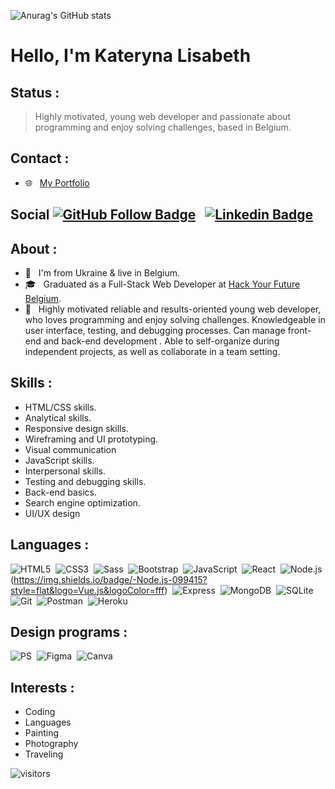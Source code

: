 ![Anurag's GitHub stats](https://github-readme-stats.vercel.app/api?username=klisabeth&show_icons=true&theme=algolia)



# Hello, I'm Kateryna Lisabeth

## Status :

 > Highly motivated, young web developer and passionate about programming and enjoy solving challenges, based in Belgium.

## Contact :
-  🌐 &nbsp; [My Portfolio](https://mijn-portfolio-website.herokuapp.com/)
## Social [![GitHub Follow Badge](https://img.shields.io/github/followers/NisanurBulut?label=follow&style=social)](https://github.com/KLisabeth)  &nbsp; [![Linkedin Badge](https://img.shields.io/badge/-Linkedin-blue?style=flat&logo=Linkedin&logoColor=white&link=https://www.linkedin.com/in/nisanur-bulut/)](https://www.linkedin.com/in/kateryna-lisabeth-48a8a093/)

##  About :

-  🏡 &nbsp; I'm from Ukraine & live in Belgium.
-  🎓 &nbsp; Graduated as a Full-Stack Web Developer at [Hack Your Future Belgium](https://github.com/HackYourFutureBelgium).  
-  💁 &nbsp; Highly motivated reliable and results-oriented young web developer, who loves programming and enjoy solving challenges. Knowledgeable in user interface, testing, and debugging processes. Can manage front-end and back-end development . Able to self-organize during independent projects, as well as collaborate in a team setting. 

## Skills :

- HTML/CSS skills.
- Analytical skills.
- Responsive design skills.
- Wireframing and UI prototyping.
- Visual communication
- JavaScript skills.
- Interpersonal skills.
- Testing and debugging skills.
- Back-end basics.
- Search engine optimization.
- UI/UX design

## Languages :

 ![HTML5](https://img.shields.io/badge/-HTML5-E34F26?style=flat&logo=HTML5&logoColor=fff)&nbsp;  ![CSS3](https://img.shields.io/badge/-CSS3-0e5cd1?style=flat&logo=CSS3&logoColor=000)&nbsp; ![Sass](https://img.shields.io/badge/-Sass-ff69b4?style=flat&logo=sass&logoColor=fff)&nbsp;  ![Bootstrap](https://img.shields.io/badge/-Bootstrap-563D7C?style=flat&logo=bootstrap&logoColor=fff)&nbsp;   ![JavaScript](https://img.shields.io/badge/-JavaScript-d8ef0b?style=flat&logo=javascript&labelColor=000)&nbsp; ![React](https://img.shields.io/badge/React-06e8f0?style=flat&logo=react&logoColor=fff)&nbsp; ![Node.js](https://img.shields.io/badge/-Node.js-099415?style=flat&logo=Node.js&logoColor=fff)&nbsp; (https://img.shields.io/badge/-Node.js-099415?style=flat&logo=Vue.js&logoColor=fff)&nbsp; ![Express](https://img.shields.io/badge/-Express-fff?style=flat&logo=Express&logoColor=0e5cd1)&nbsp; ![MongoDB](https://img.shields.io/badge/-MongoDB-c4c4c4?style=flat&logo=MongoDB&logoColor=099415)&nbsp; ![SQLite](https://img.shields.io/badge/-SQLite-fff?style=flat&logo=SQLite&logoColor=0e5cd1)&nbsp;  ![Git](https://img.shields.io/badge/-Git-E34F26?style=flat&logo=Git&logoColor=fff)&nbsp; ![Postman](https://img.shields.io/badge/-Postman-E34F26?style=flat&logo=Postman&logoColor=fff)&nbsp;  ![Heroku](https://img.shields.io/badge/-Heroku-563D7C?style=flat&logo=Heroku&logoColor=fff)&nbsp; 

## Design programs : 

![PS](https://img.shields.io/badge/-PS-031a3d?style=flat&logo=Photoshop&logoColor=0e5cd1)&nbsp;   ![Figma](https://img.shields.io/badge/-Figma-000?style=flat&logo=Figma&logoColor=f715e4)&nbsp;  ![Canva](https://img.shields.io/badge/-Canva-06e8f0?style=flat&logo=Canva&logoColor=fff)&nbsp;
  
## Interests :
- Coding
- Languages
- Painting
- Photography
- Traveling

![visitors](https://visitor-badge.laobi.icu/badge?page_id=klisabeth)
